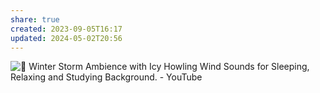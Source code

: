 ```yaml
---
share: true
created: 2023-09-05T16:17
updated: 2024-05-02T20:56
---
```

![💨 Winter Storm Ambience with Icy Howling Wind Sounds for Sleeping, Relaxing and Studying Background. - YouTube](https://youtu.be/sGkh1W5cbH4?si=GQ4S8UStutCVFwVY)
